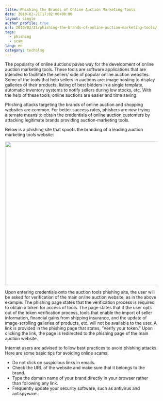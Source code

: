 ```yaml
---
title: Phishing the Brands of Online Auction Marketing Tools
date: 2010-02-21T17:02:00+00:00
layout: single
author_profile: true
url: 2010/02/21/phishing-the-brands-of-online-auction-marketing-tools/
tags:
  - phishing
  - scam
lang: en
category: techblog
---
```

The popularity of online auctions paves way for the development of online auction marketing tools. These tools are software applications that are intended to facilitate the sellers’ side of popular online auction websites. Some of the tools that help sellers in auctions are: image hosting to display galleries of their products, listing of best bidders in a single template, automatic inventory systems to notify sellers during low stocks, etc. With the help of these tools, online auctions are easier and time saving.

Phishing attacks targeting the brands of online auction and shopping websites are common. For better success rates, phishers are now trying alternate means to obtain the credentials of online auction customers by attacking legitimate brands providing auction-marketing tools.

Below is a phishing site that spoofs the branding of a leading auction marketing tools website:

<div>
  <a href="http://2.bp.blogspot.com/_vaUVXcmC3OI/S4Ffb5BHBjI/AAAAAAAAA94/P_BopgdAnFo/s1600-h/Screen+shot+2010-02-19+at+10.08.05+PM.png" imageanchor="1"><img border="0" height="473" src="http://2.bp.blogspot.com/_vaUVXcmC3OI/S4Ffb5BHBjI/AAAAAAAAA94/P_BopgdAnFo/s640/Screen+shot+2010-02-19+at+10.08.05+PM.png" width="640" /></a>
</div>

Upon entering credentials onto the auction tools phishing site, the user will be asked for verification of the main online auction website, as in the above example. The phishing page states that the verification process is required to obtain a token for access of tools. The page states that if the user opts out of the token verification process, tools that enable the import of seller information, financial gains from shipping insurance, and the update of image-scrolling galleries of products, etc. will not be available to the user. A link is provided in the phishing page that states, “Verify your token.” Upon clicking the link, the page is redirected to the phishing page of the main auction website.

Internet users are advised to follow best practices to avoid phishing attacks. Here are some basic tips for avoiding online scams:

  * Do not click on suspicious links in emails.
  * Check the URL of the website and make sure that it belongs to the brand.
  * Type the domain name of your brand directly in your browser rather than following any link.
  * Frequently update your security software, such as antivirus and antispyware.